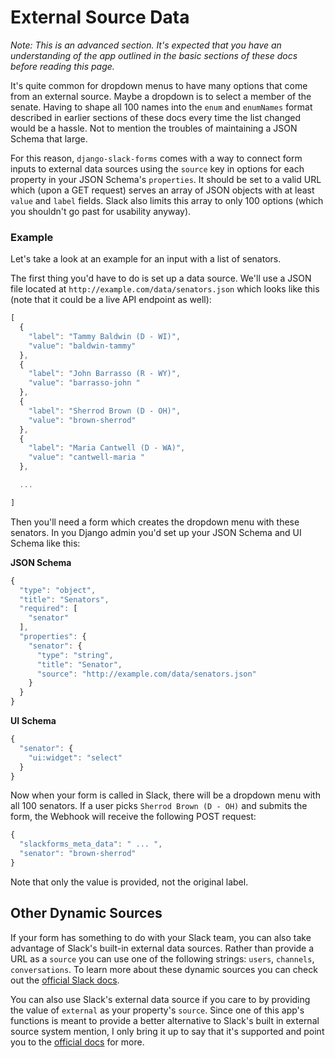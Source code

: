 # External Source Data

*Note: This is an advanced section. It's expected that you have an understanding of the app outlined in the basic sections of these docs before reading this page.*

It's quite common for dropdown menus to have many options that come from an external source. Maybe a dropdown is to select a member of the senate. Having to shape all 100 names into the `enum` and `enumNames` format described in earlier sections of these docs every time the list changed would be a hassle. Not to mention the troubles of maintaining a JSON Schema that large.

For this reason, `django-slack-forms` comes with a way to connect form inputs to external data sources using the `source` key in options for each property in your JSON Schema's `properties`. It should be set to a valid URL which (upon a GET request) serves an array of JSON objects with at least `value` and `label` fields. Slack also limits this array to only 100 options (which you shouldn't go past for usability anyway).

### Example
Let's take a look at an example for an input with a list of senators.

The first thing you'd have to do is set up a data source. We'll use a JSON file located at `http://example.com/data/senators.json` which looks like this (note that it could be a live API endpoint as well):

```javascript
[
  {
    "label": "Tammy Baldwin (D - WI)",
    "value": "baldwin-tammy"
  },
  {
    "label": "John Barrasso (R - WY)",
    "value": "barrasso-john "
  },
  {
    "label": "Sherrod Brown (D - OH)",
    "value": "brown-sherrod"
  },
  {
    "label": "Maria Cantwell (D - WA)",
    "value": "cantwell-maria "
  },

  ...

]
```

Then you'll need a form which creates the dropdown menu with these senators. In you Django admin you'd set up your JSON Schema and UI Schema like this:

**JSON Schema**

```javascript
{
  "type": "object",
  "title": "Senators",
  "required": [
    "senator"
  ],
  "properties": {
    "senator": {
      "type": "string",
      "title": "Senator",
      "source": "http://example.com/data/senators.json"
    }
  }
}
```

**UI Schema**

```javascript
{
  "senator": {
    "ui:widget": "select"
  }
}
```

Now when your form is called in Slack, there will be a dropdown menu with all 100 senators. If a user picks `Sherrod Brown (D - OH)` and submits the form, the Webhook will receive the following POST request:

```javascript
{
  "slackforms_meta_data": " ... ",
  "senator": "brown-sherrod"
}
```

Note that only the value is provided, not the original label.

## Other Dynamic Sources

If your form has something to do with your Slack team, you can also take advantage of Slack's built-in external data sources. Rather than provide a URL as a `source` you can use one of the following strings: `users`, `channels`, `conversations`. To learn more about these dynamic sources you can check out the [official Slack docs](https://api.slack.com/dialogs#dynamic_select_elements).

You can also use Slack's external data source if you care to by providing the value of `external` as your property's `source`. Since one of this app's functions is meant to provide a better alternative to Slack's built in external source system  mention, I only bring it up to say that it's supported and point you to the [official docs](https://api.slack.com/dialogs#dynamic_select_elements) for more.
